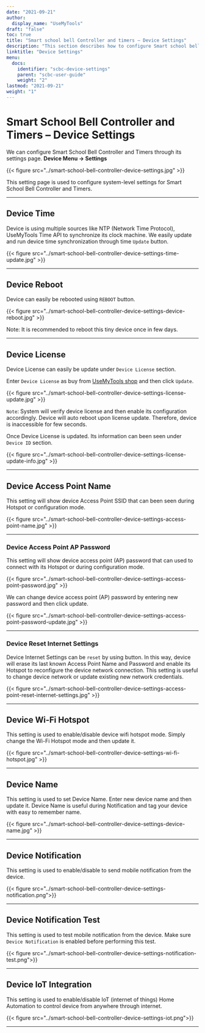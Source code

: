 ```yaml
---
date: "2021-09-21"
author:
  display_name: "UseMyTools"
draft: "false"
toc: true
title: "Smart school bell Controller and timers – Device Settings"
description: "This section describes how to configure Smart school bell Controller and timers using its settings."
linktitle: "Device Settings"
menu:
  docs:
    identifier: "scbc-device-settings"
    parent: "scbc-user-guide"
    weight: "2"
lastmod: "2021-09-21"
weight: "1"
---
```


# Smart School Bell Controller and Timers – Device Settings #


We can configure Smart School Bell Controller and Timers through its settings page.
**Device Menu -> Settings**

{{< figure src="../smart-school-bell-controller-device-settings.jpg" >}}

This setting page is used to configure system-level settings for Smart School Bell Controller and Timers.

---

## Device Time ##

Device is using multiple sources like NTP (Network Time Protocol), UseMyTools Time API to synchronize its clock machine. We easily update and run device time synchronization through time `Update` button.

{{< figure src="../smart-school-bell-controller-device-settings-time-update.jpg" >}}

---

## Device Reboot ##

Device can easily be rebooted using `REBOOT` button.

{{< figure src="../smart-school-bell-controller-device-settings-device-reboot.jpg" >}}

Note: It is recommended to reboot this tiny device once in few days.

---

## Device License ##

Device License can easily be update under `Device License` section.

Enter `Device License` as buy from [UseMyTools shop](https://shop.usemytools.net/product/smart-license/) and then click `Update`.

{{< figure src="../smart-school-bell-controller-device-settings-license-update.jpg" >}}

`Note`: System will verify device license and then enable its configuration accordingly. Device will auto reboot upon license update. Therefore, device is inaccessible for few seconds.

Once Device License is updated. Its information can been seen under `Device ID` section.

{{< figure src="../smart-school-bell-controller-device-settings-license-update-info.jpg" >}}

---

## Device Access Point Name ##

This setting will show device Access Point SSID that can been seen during Hotspot or configuration mode.

{{< figure src="../smart-school-bell-controller-device-settings-access-point-name.jpg" >}}

---

### Device Access Point AP Password ###

This setting will show device access point (AP) password that can used to connect with its Hotspot or during configuration mode.

{{< figure src="../smart-school-bell-controller-device-settings-access-point-password.jpg" >}}

We can change device access point (AP) password by entering new password and then click update.

{{< figure src="../smart-school-bell-controller-device-settings-access-point-password-update.jpg" >}}

---

### Device Reset Internet Settings ###

Device Internet Settings can be `reset` by using button. In this way, device will erase its last known Access Point Name and Password and enable its Hotspot to reconfigure the device network connection. This setting is useful to change device network or update existing new network credentials.

{{< figure src="../smart-school-bell-controller-device-settings-access-point-reset-internet-settings.jpg" >}}

---

## Device Wi-Fi Hotspot ##

This setting is used to enable/disable device wifi hotspot mode. Simply change the Wi-Fi Hotspot mode and then update it.

{{< figure src="../smart-school-bell-controller-device-settings-wi-fi-hotspot.jpg" >}}

---

## Device Name ##

This setting is used to set Device Name. Enter new device name and then update it. Device Name is useful during Notification and tag your device with easy to remember name.

{{< figure src="../smart-school-bell-controller-device-settings-device-name.jpg" >}}

---

## Device Notification ##

This setting is used to enable/disable to send mobile notification from the device.

{{< figure src="../smart-school-bell-controller-device-settings-notification.png">}}

---

## Device Notification Test ##

This setting is used to test mobile notification from the device. Make sure `Device Notification` is enabled before performing this test.

{{< figure src="../smart-school-bell-controller-device-settings-notification-test.png">}}

---

## Device IoT Integration ##

This setting is used to enable/disable IoT (internet of things) Home Automation to control device from anywhere through internet.

{{< figure src="../smart-school-bell-controller-device-settings-iot.png">}}

---
